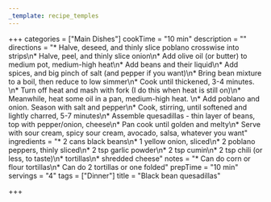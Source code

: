 ```yaml
---
_template: recipe_temples
---
```



+++
categories = ["Main Dishes"]
cookTime = "10 min"
description = ""
directions = "* Halve, deseed, and thinly slice poblano crosswise into strips\n* Halve, peel, and thinly slice onion\n* Add olive oil (or butter) to medium pot, medium-high heat\n* Add beans and their liquid\n* Add spices, and big pinch of salt (and pepper if you want)\n* Bring bean mixture to a boil, then reduce to low simmer\n* Cook until thickened, 3-4 minutes. \n* Turn off heat and mash with fork (I do this when heat is still on)\n* Meanwhile, heat some oil in a pan, medium-high heat. \n* Add poblano and onion. Season with salt and pepper\n* Cook, stirring, until softened and lightly charred, 5-7 minutes\n* Assemble quesadillas - thin layer of beans, top with pepper/onion, cheese\n* Pan cook until golden and melty\n* Serve with sour cream, spicy sour cream, avocado, salsa, whatever you want"
ingredients = "* 2 cans black beans\n* 1 yellow onion, sliced\n* 2 poblano peppers, thinly sliced\n* 2 tsp garlic powder\n* 2 tsp cumin\n* 2 tsp chili (or less, to taste)\n* tortillas\n* shredded cheese"
notes = "* Can do corn or flour tortillas\n* Can do 2 tortillas or one folded"
prepTime = "10 min"
servings = "4"
tags = ["Dinner"]
title = "Black bean quesadillas"

+++
